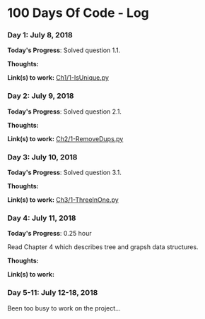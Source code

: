 # 100 Days Of Code - Log

### Day 1: July 8, 2018

**Today's Progress**: Solved question 1.1.

**Thoughts:**

**Link(s) to work:** [Ch1/1-IsUnique.py](https://github.com/shingo-uzuki/CtCI-6th-Edition-Python/blob/master/Ch1/1-IsUnique.py)

### Day 2: July 9, 2018

**Today's Progress**: Solved question 2.1.

**Thoughts:**

**Link(s) to work:** [Ch2/1-RemoveDups.py](https://github.com/shingo-uzuki/CtCI-6th-Edition-Python/blob/master/Ch2/1-RemoveDups.py)

### Day 3: July 10, 2018

**Today's Progress**: Solved question 3.1.

**Thoughts:**

**Link(s) to work:** [Ch3/1-ThreeInOne.py](https://github.com/shingo-uzuki/CtCI-6th-Edition-Python/blob/master/Ch3/1-ThreeInOne.py)

### Day 4: July 11, 2018

**Today's Progress**: 0.25 hour

Read Chapter 4 which describes tree and grapsh data structures.

**Thoughts:**

**Link(s) to work:**

### Day 5-11: July 12-18, 2018
Been too busy to work on the project...
